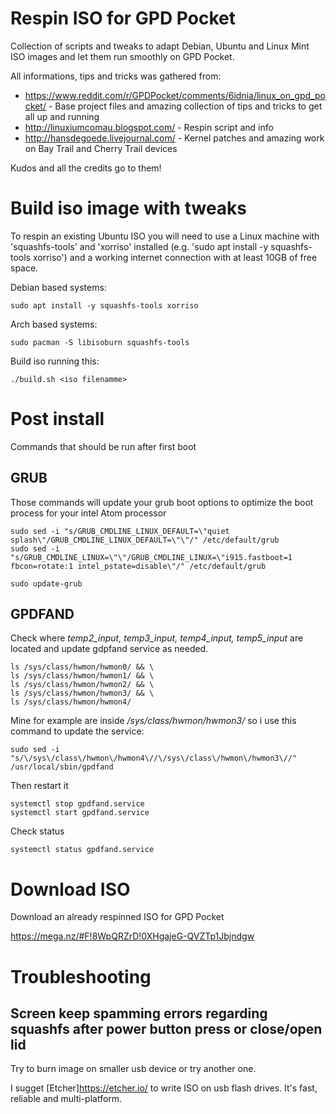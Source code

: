 # Respin ISO for GPD Pocket
Collection of scripts and tweaks to adapt Debian, Ubuntu and Linux Mint ISO images and let them run smoothly on GPD Pocket.

All informations, tips and tricks was gathered from:
 - https://www.reddit.com/r/GPDPocket/comments/6idnia/linux_on_gpd_pocket/ - Base project files and amazing collection of tips and tricks to get all up and running
 - http://linuxiumcomau.blogspot.com/ - Respin script and info
 - http://hansdegoede.livejournal.com/ - Kernel patches and amazing work on Bay Trail and Cherry Trail devices
 
 Kudos and all the credits go to them! 

# Build iso image with tweaks

To respin an existing Ubuntu ISO you will need to use a Linux machine with 'squashfs-tools' and 'xorriso' installed (e.g. 'sudo apt install -y squashfs-tools xorriso') and a working internet connection with at least 10GB of free space.

Debian based systems:

    sudo apt install -y squashfs-tools xorriso
    
Arch based systems:

    sudo pacman -S libisoburn squashfs-tools

Build iso running this:

    ./build.sh <iso filenamme>
    
# Post install

Commands that should be run after first boot

## GRUB

Those commands will update your grub boot options to optimize the boot process for your intel Atom processor

    sudo sed -i "s/GRUB_CMDLINE_LINUX_DEFAULT=\"quiet splash\"/GRUB_CMDLINE_LINUX_DEFAULT=\"\"/" /etc/default/grub
    sudo sed -i "s/GRUB_CMDLINE_LINUX=\"\"/GRUB_CMDLINE_LINUX=\"i915.fastboot=1 fbcon=rotate:1 intel_pstate=disable\"/" /etc/default/grub

    sudo update-grub
    
## GPDFAND

Check where *temp2_input, temp3_input, temp4_input, temp5_input* are located and update gdpfand service as needed.

    ls /sys/class/hwmon/hwmon0/ && \
    ls /sys/class/hwmon/hwmon1/ && \
    ls /sys/class/hwmon/hwmon2/ && \
    ls /sys/class/hwmon/hwmon3/ && \
    ls /sys/class/hwmon/hwmon4/
    
Mine for example are inside */sys/class/hwmon/hwmon3/* so i use this command to update the service:

    sudo sed -i "s/\/sys\/class\/hwmon\/hwmon4\//\/sys\/class\/hwmon\/hwmon3\//" /usr/local/sbin/gpdfand
    
Then restart it

    systemctl stop gpdfand.service
    systemctl start gpdfand.service
    
Check status

    systemctl status gpdfand.service

# Download ISO

Download an already respinned ISO for GPD Pocket

https://mega.nz/#F!8WpQRZrD!0XHgajeG-QVZTp1Jbjndgw

# Troubleshooting

## Screen keep spamming errors regarding squashfs after power button press or close/open lid

Try to burn image on smaller usb device or try another one.

I sugget [Etcher]https://etcher.io/ to write ISO on usb flash drives.
It's fast, reliable and multi-platform.

